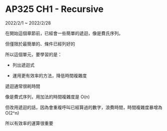 # AP325 CH1 - Recursive

2022/2/1 ~ 2022/2/28

在開始這個章節前，已經會一些簡單的遞迴，像是費氏序列。

但僅限於最簡單的、條件已經列好的

所以這個單元，要學習的是：

* 列出遞迴式

* 運用更有效率的方法，降低時間複雜度

遞迴通常很耗時間

像是費式序列，用加法的時間複雜度是 O(n)

但改用遞迴的話，因為會重複呼叫已經算過的數字，浪費時間，時間複雜度暴增為 O(2^n)

所以有效率的運算很重要
